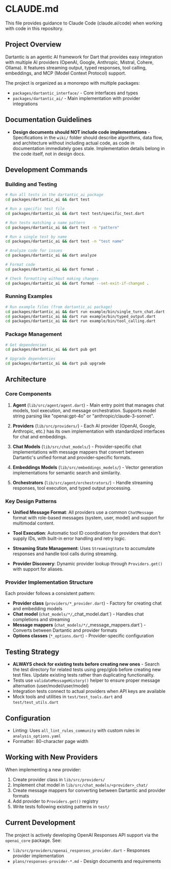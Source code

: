# CLAUDE.md

This file provides guidance to Claude Code (claude.ai/code) when working with code in this repository.

## Project Overview

Dartantic is an agentic AI framework for Dart that provides easy integration with multiple AI providers (OpenAI, Google, Anthropic, Mistral, Cohere, Ollama). It features streaming output, typed responses, tool calling, embeddings, and MCP (Model Context Protocol) support.

The project is organized as a monorepo with multiple packages:
- `packages/dartantic_interface/` - Core interfaces and types
- `packages/dartantic_ai/` - Main implementation with provider integrations

## Documentation Guidelines

- **Design documents should NOT include code implementations** - Specifications in the `wiki/` folder should describe algorithms, data flow, and architecture without including actual code, as code in documentation immediately goes stale. Implementation details belong in the code itself, not in design docs.

## Development Commands

### Building and Testing
```bash
# Run all tests in the dartantic_ai package
cd packages/dartantic_ai && dart test

# Run a specific test file
cd packages/dartantic_ai && dart test test/specific_test.dart

# Run tests matching a name pattern
cd packages/dartantic_ai && dart test -n "pattern"

# Run a single test by name
cd packages/dartantic_ai && dart test -n "test name"

# Analyze code for issues
cd packages/dartantic_ai && dart analyze

# Format code
cd packages/dartantic_ai && dart format .

# Check formatting without making changes
cd packages/dartantic_ai && dart format --set-exit-if-changed .
```

### Running Examples
```bash
# Run example files (from dartantic_ai package)
cd packages/dartantic_ai && dart run example/bin/single_turn_chat.dart
cd packages/dartantic_ai && dart run example/bin/typed_output.dart
cd packages/dartantic_ai && dart run example/bin/tool_calling.dart
```

### Package Management
```bash
# Get dependencies
cd packages/dartantic_ai && dart pub get

# Upgrade dependencies
cd packages/dartantic_ai && dart pub upgrade
```

## Architecture

### Core Components

1. **Agent** (`lib/src/agent/agent.dart`) - Main entry point that manages chat models, tool execution, and message orchestration. Supports model string parsing like "openai:gpt-4o" or "anthropic/claude-3-sonnet".

2. **Providers** (`lib/src/providers/`) - Each AI provider (OpenAI, Google, Anthropic, etc.) has its own implementation with standardized interfaces for chat and embeddings.

3. **Chat Models** (`lib/src/chat_models/`) - Provider-specific chat implementations with message mappers that convert between Dartantic's unified format and provider-specific formats.

4. **Embeddings Models** (`lib/src/embeddings_models/`) - Vector generation implementations for semantic search and similarity.

5. **Orchestrators** (`lib/src/agent/orchestrators/`) - Handle streaming responses, tool execution, and typed output processing.

### Key Design Patterns

- **Unified Message Format**: All providers use a common `ChatMessage` format with role-based messages (system, user, model) and support for multimodal content.

- **Tool Execution**: Automatic tool ID coordination for providers that don't supply IDs, with built-in error handling and retry logic.

- **Streaming State Management**: Uses `StreamingState` to accumulate responses and handle tool calls during streaming.

- **Provider Discovery**: Dynamic provider lookup through `Providers.get()` with support for aliases.

### Provider Implementation Structure

Each provider follows a consistent pattern:
- **Provider class** (`providers/*_provider.dart`) - Factory for creating chat and embedding models
- **Chat model** (`chat_models/*/`_chat_model.dart`) - Handles chat completions and streaming
- **Message mappers** (`chat_models/*/`_message_mappers.dart`) - Converts between Dartantic and provider formats
- **Options classes** (`*_options.dart`) - Provider-specific configuration

## Testing Strategy

- **ALWAYS check for existing tests before creating new ones** - Search the test directory for related tests using grep/glob before creating new test files. Update existing tests rather than duplicating functionality.
- Tests use `validateMessageHistory()` helper to ensure proper message alternation (user/model/user/model)
- Integration tests connect to actual providers when API keys are available
- Mock tools and utilities in `test/test_tools.dart` and `test/test_utils.dart`

## Configuration

- Linting: Uses `all_lint_rules_community` with custom rules in `analysis_options.yaml`
- Formatter: 80-character page width

## Working with New Providers

When implementing a new provider:
1. Create provider class in `lib/src/providers/`
2. Implement chat model in `lib/src/chat_models/<provider>_chat/`
3. Create message mappers for converting between Dartantic and provider formats
4. Add provider to `Providers.get()` registry
5. Write tests following existing patterns in `test/`

## Current Development

The project is actively developing OpenAI Responses API support via the `openai_core` package. See:
- `lib/src/providers/openai_responses_provider.dart` - Responses provider implementation
- `plans/responses-provider-*.md` - Design documents and requirements
